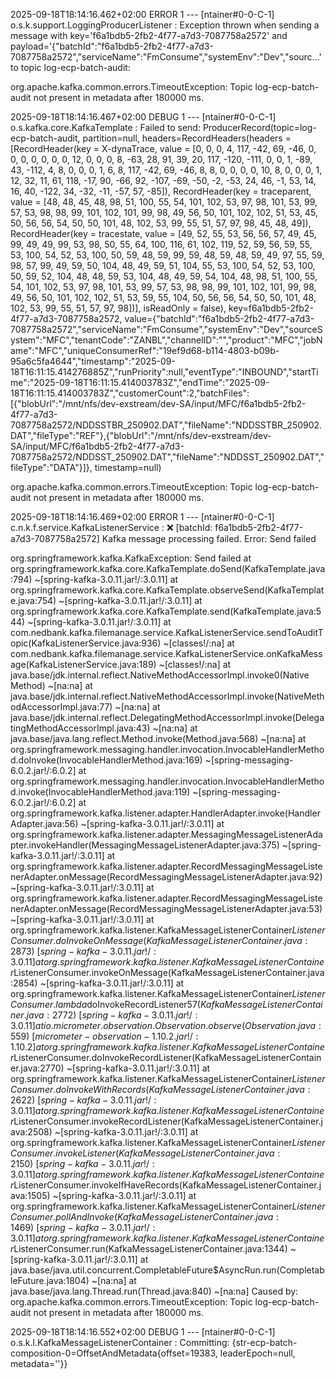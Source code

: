 2025-09-18T18:14:16.462+02:00 ERROR 1 --- [ntainer#0-0-C-1] o.s.k.support.LoggingProducerListener    : Exception thrown when sending a message with key='f6a1bdb5-2fb2-4f77-a7d3-7087758a2572' and payload='{"batchId":"f6a1bdb5-2fb2-4f77-a7d3-7087758a2572","serviceName":"FmConsume","systemEnv":"Dev","sourc...' to topic log-ecp-batch-audit:

org.apache.kafka.common.errors.TimeoutException: Topic log-ecp-batch-audit not present in metadata after 180000 ms.

2025-09-18T18:14:16.467+02:00 DEBUG 1 --- [ntainer#0-0-C-1] o.s.kafka.core.KafkaTemplate             : Failed to send: ProducerRecord(topic=log-ecp-batch-audit, partition=null, headers=RecordHeaders(headers = [RecordHeader(key = X-dynaTrace, value = [0, 0, 0, 4, 117, -42, 69, -46, 0, 0, 0, 0, 0, 0, 0, 12, 0, 0, 0, 8, -63, 28, 91, 39, 20, 117, -120, -111, 0, 0, 1, -89, 43, -112, 4, 8, 0, 0, 0, 1, 6, 8, 117, -42, 69, -46, 8, 8, 0, 0, 0, 0, 10, 8, 0, 0, 0, 1, 12, 32, 11, 61, 118, -17, 90, -66, 92, -107, -69, -50, -2, -53, 24, 46, -1, 53, 14, 16, 40, -122, 34, -32, -11, -57, 57, -85]), RecordHeader(key = traceparent, value = [48, 48, 45, 48, 98, 51, 100, 55, 54, 101, 102, 53, 97, 98, 101, 53, 99, 57, 53, 98, 98, 99, 101, 102, 101, 99, 98, 49, 56, 50, 101, 102, 102, 51, 53, 45, 50, 56, 56, 54, 50, 50, 101, 48, 102, 53, 99, 55, 51, 57, 97, 98, 45, 48, 49]), RecordHeader(key = tracestate, value = [49, 52, 55, 53, 56, 56, 57, 49, 45, 99, 49, 49, 99, 53, 98, 50, 55, 64, 100, 116, 61, 102, 119, 52, 59, 56, 59, 55, 53, 100, 54, 52, 53, 100, 50, 59, 48, 59, 99, 59, 48, 59, 48, 59, 49, 97, 55, 59, 98, 57, 99, 49, 59, 50, 104, 48, 49, 59, 51, 104, 55, 53, 100, 54, 52, 53, 100, 50, 59, 52, 104, 48, 48, 59, 53, 104, 48, 49, 59, 54, 104, 48, 98, 51, 100, 55, 54, 101, 102, 53, 97, 98, 101, 53, 99, 57, 53, 98, 98, 99, 101, 102, 101, 99, 98, 49, 56, 50, 101, 102, 102, 51, 53, 59, 55, 104, 50, 56, 56, 54, 50, 50, 101, 48, 102, 53, 99, 55, 51, 57, 97, 98])], isReadOnly = false), key=f6a1bdb5-2fb2-4f77-a7d3-7087758a2572, value={"batchId":"f6a1bdb5-2fb2-4f77-a7d3-7087758a2572","serviceName":"FmConsume","systemEnv":"Dev","sourceSystem":"MFC","tenantCode":"ZANBL","channelID":"<value>","product":"MFC","jobName":"MFC","uniqueConsumerRef":"19ef9d68-b114-4803-b09b-95a6c5fa4644","timestamp":"2025-09-18T16:11:15.414276885Z","runPriority":null,"eventType":"INBOUND","startTime":"2025-09-18T16:11:15.414003783Z","endTime":"2025-09-18T16:11:15.414003783Z","customerCount":2,"batchFiles":[{"blobUrl":"/mnt/nfs/dev-exstream/dev-SA/input/MFC/f6a1bdb5-2fb2-4f77-a7d3-7087758a2572/NDDSSTBR_250902.DAT","fileName":"NDDSSTBR_250902.DAT","fileType":"REF"},{"blobUrl":"/mnt/nfs/dev-exstream/dev-SA/input/MFC/f6a1bdb5-2fb2-4f77-a7d3-7087758a2572/NDDSST_250902.DAT","fileName":"NDDSST_250902.DAT","fileType":"DATA"}]}, timestamp=null)

org.apache.kafka.common.errors.TimeoutException: Topic log-ecp-batch-audit not present in metadata after 180000 ms.

2025-09-18T18:14:16.469+02:00 ERROR 1 --- [ntainer#0-0-C-1] c.n.k.f.service.KafkaListenerService     : ❌ [batchId: f6a1bdb5-2fb2-4f77-a7d3-7087758a2572] Kafka message processing failed. Error: Send failed

org.springframework.kafka.KafkaException: Send failed
	at org.springframework.kafka.core.KafkaTemplate.doSend(KafkaTemplate.java:794) ~[spring-kafka-3.0.11.jar!/:3.0.11]
	at org.springframework.kafka.core.KafkaTemplate.observeSend(KafkaTemplate.java:754) ~[spring-kafka-3.0.11.jar!/:3.0.11]
	at org.springframework.kafka.core.KafkaTemplate.send(KafkaTemplate.java:544) ~[spring-kafka-3.0.11.jar!/:3.0.11]
	at com.nedbank.kafka.filemanage.service.KafkaListenerService.sendToAuditTopic(KafkaListenerService.java:936) ~[classes!/:na]
	at com.nedbank.kafka.filemanage.service.KafkaListenerService.onKafkaMessage(KafkaListenerService.java:189) ~[classes!/:na]
	at java.base/jdk.internal.reflect.NativeMethodAccessorImpl.invoke0(Native Method) ~[na:na]
	at java.base/jdk.internal.reflect.NativeMethodAccessorImpl.invoke(NativeMethodAccessorImpl.java:77) ~[na:na]
	at java.base/jdk.internal.reflect.DelegatingMethodAccessorImpl.invoke(DelegatingMethodAccessorImpl.java:43) ~[na:na]
	at java.base/java.lang.reflect.Method.invoke(Method.java:568) ~[na:na]
	at org.springframework.messaging.handler.invocation.InvocableHandlerMethod.doInvoke(InvocableHandlerMethod.java:169) ~[spring-messaging-6.0.2.jar!/:6.0.2]
	at org.springframework.messaging.handler.invocation.InvocableHandlerMethod.invoke(InvocableHandlerMethod.java:119) ~[spring-messaging-6.0.2.jar!/:6.0.2]
	at org.springframework.kafka.listener.adapter.HandlerAdapter.invoke(HandlerAdapter.java:56) ~[spring-kafka-3.0.11.jar!/:3.0.11]
	at org.springframework.kafka.listener.adapter.MessagingMessageListenerAdapter.invokeHandler(MessagingMessageListenerAdapter.java:375) ~[spring-kafka-3.0.11.jar!/:3.0.11]
	at org.springframework.kafka.listener.adapter.RecordMessagingMessageListenerAdapter.onMessage(RecordMessagingMessageListenerAdapter.java:92) ~[spring-kafka-3.0.11.jar!/:3.0.11]
	at org.springframework.kafka.listener.adapter.RecordMessagingMessageListenerAdapter.onMessage(RecordMessagingMessageListenerAdapter.java:53) ~[spring-kafka-3.0.11.jar!/:3.0.11]
	at org.springframework.kafka.listener.KafkaMessageListenerContainer$ListenerConsumer.doInvokeOnMessage(KafkaMessageListenerContainer.java:2873) ~[spring-kafka-3.0.11.jar!/:3.0.11]
	at org.springframework.kafka.listener.KafkaMessageListenerContainer$ListenerConsumer.invokeOnMessage(KafkaMessageListenerContainer.java:2854) ~[spring-kafka-3.0.11.jar!/:3.0.11]
	at org.springframework.kafka.listener.KafkaMessageListenerContainer$ListenerConsumer.lambda$doInvokeRecordListener$57(KafkaMessageListenerContainer.java:2772) ~[spring-kafka-3.0.11.jar!/:3.0.11]
	at io.micrometer.observation.Observation.observe(Observation.java:559) ~[micrometer-observation-1.10.2.jar!/:1.10.2]
	at org.springframework.kafka.listener.KafkaMessageListenerContainer$ListenerConsumer.doInvokeRecordListener(KafkaMessageListenerContainer.java:2770) ~[spring-kafka-3.0.11.jar!/:3.0.11]
	at org.springframework.kafka.listener.KafkaMessageListenerContainer$ListenerConsumer.doInvokeWithRecords(KafkaMessageListenerContainer.java:2622) ~[spring-kafka-3.0.11.jar!/:3.0.11]
	at org.springframework.kafka.listener.KafkaMessageListenerContainer$ListenerConsumer.invokeRecordListener(KafkaMessageListenerContainer.java:2508) ~[spring-kafka-3.0.11.jar!/:3.0.11]
	at org.springframework.kafka.listener.KafkaMessageListenerContainer$ListenerConsumer.invokeListener(KafkaMessageListenerContainer.java:2150) ~[spring-kafka-3.0.11.jar!/:3.0.11]
	at org.springframework.kafka.listener.KafkaMessageListenerContainer$ListenerConsumer.invokeIfHaveRecords(KafkaMessageListenerContainer.java:1505) ~[spring-kafka-3.0.11.jar!/:3.0.11]
	at org.springframework.kafka.listener.KafkaMessageListenerContainer$ListenerConsumer.pollAndInvoke(KafkaMessageListenerContainer.java:1469) ~[spring-kafka-3.0.11.jar!/:3.0.11]
	at org.springframework.kafka.listener.KafkaMessageListenerContainer$ListenerConsumer.run(KafkaMessageListenerContainer.java:1344) ~[spring-kafka-3.0.11.jar!/:3.0.11]
	at java.base/java.util.concurrent.CompletableFuture$AsyncRun.run(CompletableFuture.java:1804) ~[na:na]
	at java.base/java.lang.Thread.run(Thread.java:840) ~[na:na]
Caused by: org.apache.kafka.common.errors.TimeoutException: Topic log-ecp-batch-audit not present in metadata after 180000 ms.

2025-09-18T18:14:16.552+02:00 DEBUG 1 --- [ntainer#0-0-C-1] o.s.k.l.KafkaMessageListenerContainer    : Committing: {str-ecp-batch-composition-0=OffsetAndMetadata{offset=19383, leaderEpoch=null, metadata=''}}
